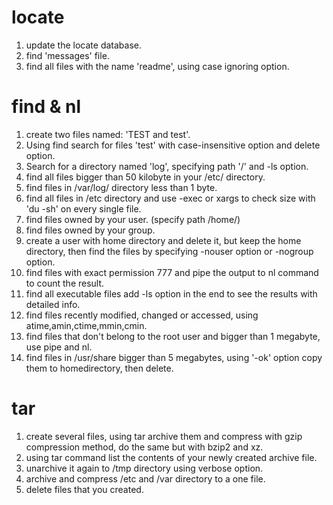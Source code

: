 # locate
1. update the locate database.
2. find 'messages' file.
3. find all files with the name 'readme', using case ignoring option.

# find & nl
1. create two files named: 'TEST and test'.
2. Using find search for files 'test' with case-insensitive option and delete option.
3. Search for a directory named 'log', specifying path '/' and -ls option.
4. find all files bigger than 50 kilobyte in your /etc/ directory.
6. find files in /var/log/ directory less than 1 byte.
5. find all files in /etc directory and use -exec or xargs to check size with 'du -sh' on every single file.
6. find files owned by your user. (specify path /home/)
7. find files owned by your group. 
8. create a user with home directory and delete it, but keep the home directory, then find the files by specifying -nouser option or -nogroup option.
9. find files with exact permission 777 and pipe the output to nl command to count the result.
10. find all executable files add -ls option in the end to see the results with detailed info.
11. find files recently modified, changed or accessed, using atime,amin,ctime,mmin,cmin.
12. find files that don't belong to the root user and bigger than 1 megabyte, use pipe and nl. 
13. find files in /usr/share bigger than 5 megabytes, using '-ok' option copy them to homedirectory, then delete.

# tar 

1. create several files, using tar archive them and compress with gzip compression method, do the same but with bzip2 and xz. 
2. using tar command list the contents of your newly created archive file.
3. unarchive it again to /tmp directory using verbose option.
4. archive and compress /etc and /var directory to a one file.
5. delete files that you created.


